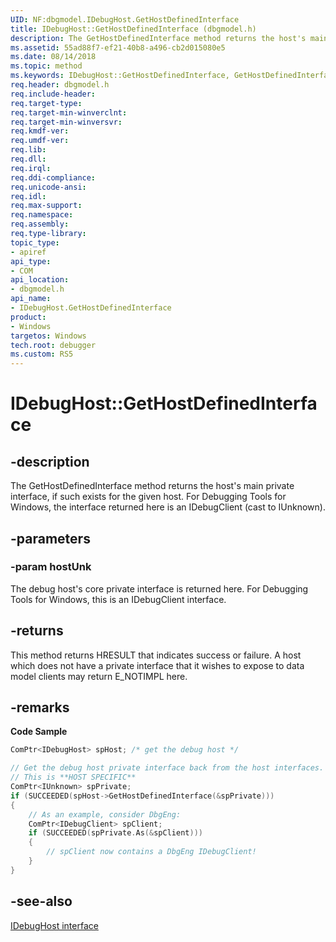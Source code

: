 ```yaml
---
UID: NF:dbgmodel.IDebugHost.GetHostDefinedInterface
title: IDebugHost::GetHostDefinedInterface (dbgmodel.h)
description: The GetHostDefinedInterface method returns the host's main private interface, if such exists for the given host. 
ms.assetid: 55ad88f7-ef21-40b8-a496-cb2d015080e5
ms.date: 08/14/2018
ms.topic: method
ms.keywords: IDebugHost::GetHostDefinedInterface, GetHostDefinedInterface, IDebugHost.GetHostDefinedInterface, IDebugHost::GetHostDefinedInterface, IDebugHost.GetHostDefinedInterface
req.header: dbgmodel.h
req.include-header:
req.target-type:
req.target-min-winverclnt:
req.target-min-winversvr:
req.kmdf-ver:
req.umdf-ver:
req.lib:
req.dll:
req.irql: 
req.ddi-compliance:
req.unicode-ansi:
req.idl:
req.max-support:
req.namespace:
req.assembly:
req.type-library: 
topic_type: 
- apiref
api_type: 
- COM
api_location: 
- dbgmodel.h
api_name: 
- IDebugHost.GetHostDefinedInterface
product:
- Windows
targetos: Windows
tech.root: debugger
ms.custom: RS5
---
```


# IDebugHost::GetHostDefinedInterface


## -description

The GetHostDefinedInterface method returns the host's main private interface, if such exists for the given host. For Debugging Tools for Windows, the interface returned here is an IDebugClient (cast to IUnknown). 

## -parameters

### -param hostUnk
The debug host's core private interface is returned here. For Debugging Tools for Windows, this is an IDebugClient interface.

## -returns
This method returns HRESULT that indicates success or failure. A host which does not have a private interface that it wishes to expose to data model clients may return E_NOTIMPL here.

## -remarks

**Code Sample**

```cpp
ComPtr<IDebugHost> spHost; /* get the debug host */

// Get the debug host private interface back from the host interfaces.  
// This is **HOST SPECIFIC**
ComPtr<IUnknown> spPrivate;
if (SUCCEEDED(spHost->GetHostDefinedInterface(&spPrivate)))
{
    // As an example, consider DbgEng:
    ComPtr<IDebugClient> spClient;
    if (SUCCEEDED(spPrivate.As(&spClient)))
    {
        // spClient now contains a DbgEng IDebugClient!
    }
}
```

## -see-also

[IDebugHost interface](nn-dbgmodel-idebughost.md)
